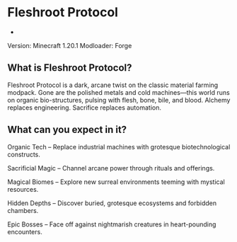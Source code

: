 # Fleshroot Protocol
-
Version: Minecraft 1.20.1
Modloader: Forge

## What is Fleshroot Protocol?
Fleshroot Protocol is a dark, arcane twist on the classic material farming modpack. Gone are the polished metals and cold machines—this world runs on organic bio-structures, pulsing with flesh, bone, bile, and blood. Alchemy replaces engineering. Sacrifice replaces automation.

## What can you expect in it?

Organic Tech – Replace industrial machines with grotesque biotechnological constructs.

Sacrificial Magic – Channel arcane power through rituals and offerings.

Magical Biomes – Explore new surreal environments teeming with mystical resources.

Hidden Depths – Discover buried, grotesque ecosystems and forbidden chambers.

Epic Bosses – Face off against nightmarish creatures in heart-pounding encounters.

